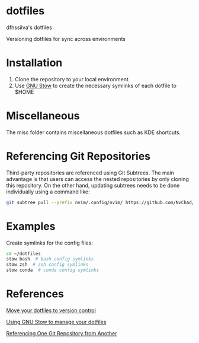 # dotfiles
dfhssilva's dotfiles

Versioning dotfiles for sync across environments

# Installation

1) Clone the repository to your local environment
2) Use [GNU Stow](https://www.gnu.org/software/stow/) to create the necessary symlinks of each dotfile to $HOME

# Miscellaneous

The misc folder contains miscellaneous dotfiles such as KDE shortcuts.

# Referencing Git Repositories
Third-party repositories are referenced using Git Subtrees. The main advantage is that users can access the nested repositories by only cloning this repository. On the other hand, updating subtrees needs to be done individually using a command like:
```bash
git subtree pull --prefix nvim/.config/nvim/ https://github.com/NvChad/NvChad.git main --squash
```

# Examples
Create symlinks for the config files:
```bash
cd ~/dotfiles
stow bash  # bash config symlinks
stow zsh  # zsh config symlinks
stow conda  # conda config symlinks
```

# References

[Move your dotfiles to version control](https://opensource.com/article/19/3/move-your-dotfiles-version-control)

[Using GNU Stow to manage your dotfiles](http://brandon.invergo.net/news/2012-05-26-using-gnu-stow-to-manage-your-dotfiles.html)

[Referencing One Git Repository from Another](https://www.pluralsight.com/guides/reference-one-git-repository-from-another)

